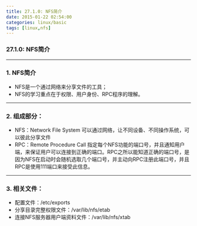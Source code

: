 ```yaml
---
title: 27.1.0: NFS简介
date: 2015-01-22 02:54:00
categories: linux/basic
tags: [linux,nfs]
---
```

### 27.1.0: NFS简介

---

### 1. NFS简介
- NFS是一个通过网络来分享文件的工具；
- NFS的学习重点在于权限、用户身份、RPC程序的理解。

---

### 2. 组成部分：
- NFS：Network File System
可以通过网络，让不同设备、不同操作系统，可以彼此分享文件
- RPC：Remote Procedure Call
指定每个NFS功能的端口号，并且通知用户端，来保证用户可以连接到正确的端口。RPC之所以能知道正确的端口号，是因为NFS在启动时会随机选取几个端口号，并主动向RPC注册此端口号，并且RPC是使用111端口来接受此信息。

---

### 3. 相关文件：
- 配置文件：/etc/exports
- 分享目录完整权限文件：/var/lib/nfs/etab
- 连接NFS服务器用户端资料文件：/var/lib/nfs/xtab
